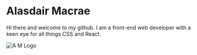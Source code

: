# Alasdair Macrae

Hi there and welcome to my github. I am a front-end web developer with a keen eye for all things CSS and React.

![A M Logo](https://www.alasdairmacrae.co.uk/img/icon/am.svg "AM Logo")
